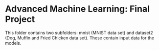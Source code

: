 # Advanced Machine Learning: Final Project

This folder contains two subfolders: mnist (MNIST data set) and dataset2 (Dog, Muffin and Fried Chicken data set). These contain input data for the models.
